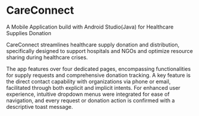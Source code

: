 # CareConnect
A Mobile Application build with Android Studio(Java) for Healthcare Supplies Donation

CareConnect streamlines healthcare supply donation and distribution, specifically designed to support hospitals and NGOs and optimize resource sharing during healthcare crises.

The app features over four dedicated pages, encompassing functionalities for supply requests and comprehensive donation tracking. A key feature is the direct contact capability with organizations via phone or email, facilitated through both explicit and implicit intents. For enhanced user experience, intuitive dropdown menus were integrated for ease of navigation, and every request or donation action is confirmed with a descriptive toast message.
